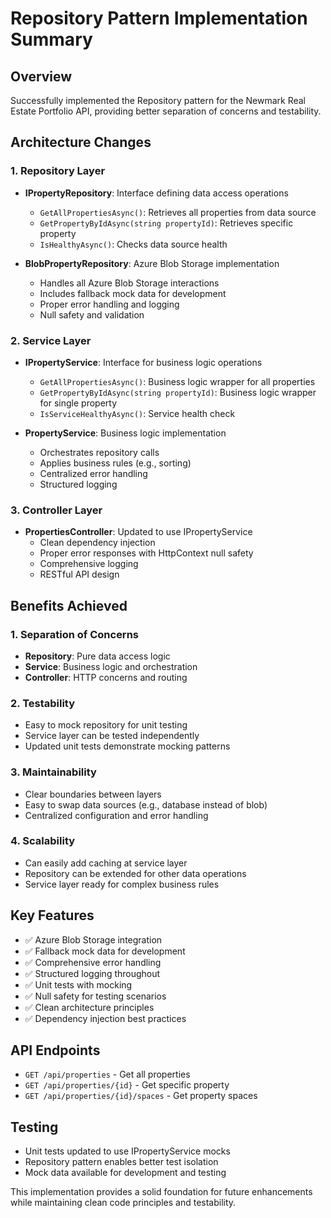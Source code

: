 # Repository Pattern Implementation Summary

## Overview
Successfully implemented the Repository pattern for the Newmark Real Estate Portfolio API, providing better separation of concerns and testability.

## Architecture Changes

### 1. Repository Layer
- **IPropertyRepository**: Interface defining data access operations
  - `GetAllPropertiesAsync()`: Retrieves all properties from data source
  - `GetPropertyByIdAsync(string propertyId)`: Retrieves specific property
  - `IsHealthyAsync()`: Checks data source health

- **BlobPropertyRepository**: Azure Blob Storage implementation
  - Handles all Azure Blob Storage interactions
  - Includes fallback mock data for development
  - Proper error handling and logging
  - Null safety and validation

### 2. Service Layer  
- **IPropertyService**: Interface for business logic operations
  - `GetAllPropertiesAsync()`: Business logic wrapper for all properties
  - `GetPropertyByIdAsync(string propertyId)`: Business logic wrapper for single property
  - `IsServiceHealthyAsync()`: Service health check

- **PropertyService**: Business logic implementation
  - Orchestrates repository calls
  - Applies business rules (e.g., sorting)
  - Centralized error handling
  - Structured logging

### 3. Controller Layer
- **PropertiesController**: Updated to use IPropertyService
  - Clean dependency injection
  - Proper error responses with HttpContext null safety
  - Comprehensive logging
  - RESTful API design

## Benefits Achieved

### 1. Separation of Concerns
- **Repository**: Pure data access logic
- **Service**: Business logic and orchestration  
- **Controller**: HTTP concerns and routing

### 2. Testability
- Easy to mock repository for unit testing
- Service layer can be tested independently
- Updated unit tests demonstrate mocking patterns

### 3. Maintainability
- Clear boundaries between layers
- Easy to swap data sources (e.g., database instead of blob)
- Centralized configuration and error handling

### 4. Scalability
- Can easily add caching at service layer
- Repository can be extended for other data operations
- Service layer ready for complex business rules

## Key Features
- ✅ Azure Blob Storage integration
- ✅ Fallback mock data for development
- ✅ Comprehensive error handling
- ✅ Structured logging throughout
- ✅ Unit tests with mocking
- ✅ Null safety for testing scenarios
- ✅ Clean architecture principles
- ✅ Dependency injection best practices

## API Endpoints
- `GET /api/properties` - Get all properties
- `GET /api/properties/{id}` - Get specific property
- `GET /api/properties/{id}/spaces` - Get property spaces

## Testing
- Unit tests updated to use IPropertyService mocks
- Repository pattern enables better test isolation
- Mock data available for development and testing

This implementation provides a solid foundation for future enhancements while maintaining clean code principles and testability.
